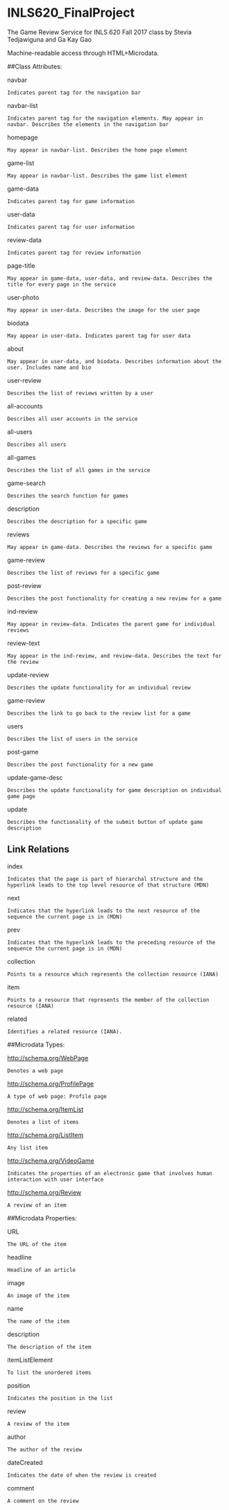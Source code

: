 # INLS620_FinalProject
The Game Review Service for INLS 620 Fall 2017 class by Stevia Tedjawiguna and Ga Kay Gao

Machine-readable access through HTML+Microdata.

##Class Attributes:

navbar
	
	Indicates parent tag for the navigation bar

navbar-list

	Indicates parent tag for the navigation elements. May appear in navbar. Describes the elements in the navigation bar

homepage

	May appear in navbar-list. Describes the home page element

game-list

	May appear in navbar-list. Describes the game list element

game-data

	Indicates parent tag for game information

user-data

	Indicates parent tag for user information

review-data

	Indicates parent tag for review information

page-title

	May appear in game-data, user-data, and review-data. Describes the title for every page in the service

user-photo

	May appear in user-data. Describes the image for the user page

biodata

	May appear in user-data. Indicates parent tag for user data

about

	May appear in user-data, and biodata. Describes information about the user. Includes name and bio

user-review

	Describes the list of reviews written by a user

all-accounts

	Describes all user accounts in the service

all-users

	Describes all users

all-games

	Describes the list of all games in the service

game-search

	Describes the search function for games

description

	Describes the description for a specific game

reviews

	May appear in game-data. Describes the reviews for a specific game

game-review

	Describes the list of reviews for a specific game

post-review

	Describes the post functionality for creating a new review for a game

ind-review

	May appear in review-data. Indicates the parent game for individual reviews

review-text

	May appear in the ind-review, and review-data. Describes the text for the review

update-review

	Describes the update functionality for an individual review

game-review

	Describes the link to go back to the review list for a game

users

	Describes the list of users in the service

post-game

	Describes the post functionality for a new game

update-game-desc

    Describes the update functionality for game description on individual game page

update

    Describes the functionality of the submit button of update game description

## Link Relations

index

	Indicates that the page is part of hierarchal structure and the hyperlink leads to the top level resource of that structure (MDN)

next

	Indicates that the hyperlink leads to the next resource of the sequence the current page is in (MDN)

prev

	Indicates that the hyperlink leads to the preceding resource of the sequence the current page is in (MDN)

collection

	Points to a resource which represents the collection resource (IANA)

item

	Points to a resource that represents the member of the collection resource (IANA)

related

	Identifies a related resource (IANA).

##Microdata Types:

http://schema.org/WebPage

    Denotes a web page

http://schema.org/ProfilePage

    A type of web page: Profile page

http://schema.org/ItemList

    Denotes a list of items

http://schema.org/ListItem

    Any list item

http://schema.org/VideoGame

    Indicates the properties of an electronic game that involves human interaction with user interface

http://schema.org/Review

    A review of an item

##Microdata Properties:

URL

    The URL of the item

headline

    Headline of an article

image

    An image of the item

name

    The name of the item

description

    The description of the item

itemListElement

    To list the unordered items

position

    Indicates the position in the list

review

    A review of the item

author

    The author of the review

dateCreated

    Indicates the date of when the review is created

comment

    A comment on the review



